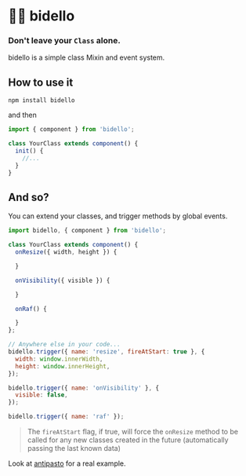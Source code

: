 # 👨‍🏫 bidello
### Don't leave your `Class` alone.

bidello is a simple class Mixin and event system.


## How to use it
```
npm install bidello
```

and then

```javascript
import { component } from 'bidello';

class YourClass extends component() {
  init() {
    //...
  }
}
```

## And so?
You can extend your classes, and trigger methods by global events.

```javascript
import bidello, { component } from 'bidello';

class YourClass extends component() {
  onResize({ width, height }) {

  }

  onVisibility({ visible }) {

  }

  onRaf() {

  }
};

// Anywhere else in your code...
bidello.trigger({ name: 'resize', fireAtStart: true }, {
  width: window.innerWidth,
  height: window.innerHeight,
});

bidello.trigger({ name: 'onVisibility' }, {
  visible: false,
});

bidello.trigger({ name: 'raf' });
```

> The `fireAtStart` flag, if true, will force the `onResize` method to be called for any new classes created in the future (automatically passing the last known data)


Look at [antipasto](https://github.com/luruke/antipasto) for a real example.

